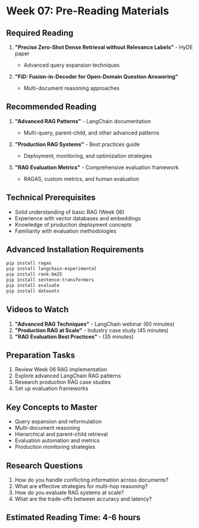 # Week 07: Pre-Reading Materials

## Required Reading
1. **"Precise Zero-Shot Dense Retrieval without Relevance Labels"** - HyDE paper
   - Advanced query expansion techniques

2. **"FiD: Fusion-in-Decoder for Open-Domain Question Answering"**
   - Multi-document reasoning approaches

## Recommended Reading
1. **"Advanced RAG Patterns"** - LangChain documentation
   - Multi-query, parent-child, and other advanced patterns

2. **"Production RAG Systems"** - Best practices guide
   - Deployment, monitoring, and optimization strategies

3. **"RAG Evaluation Metrics"** - Comprehensive evaluation framework
   - RAGAS, custom metrics, and human evaluation

## Technical Prerequisites
- Solid understanding of basic RAG (Week 06)
- Experience with vector databases and embeddings
- Knowledge of production deployment concepts
- Familiarity with evaluation methodologies

## Advanced Installation Requirements
```bash
pip install ragas
pip install langchain-experimental
pip install rank-bm25
pip install sentence-transformers
pip install evaluate
pip install datasets
```

## Videos to Watch
1. **"Advanced RAG Techniques"** - LangChain webinar (60 minutes)
2. **"Production RAG at Scale"** - Industry case study (45 minutes)
3. **"RAG Evaluation Best Practices"** - (35 minutes)

## Preparation Tasks
1. Review Week 06 RAG implementation
2. Explore advanced LangChain RAG patterns
3. Research production RAG case studies
4. Set up evaluation frameworks

## Key Concepts to Master
- Query expansion and reformulation
- Multi-document reasoning
- Hierarchical and parent-child retrieval
- Evaluation automation and metrics
- Production monitoring strategies

## Research Questions
1. How do you handle conflicting information across documents?
2. What are effective strategies for multi-hop reasoning?
3. How do you evaluate RAG systems at scale?
4. What are the trade-offs between accuracy and latency?

## Estimated Reading Time: 4-6 hours 